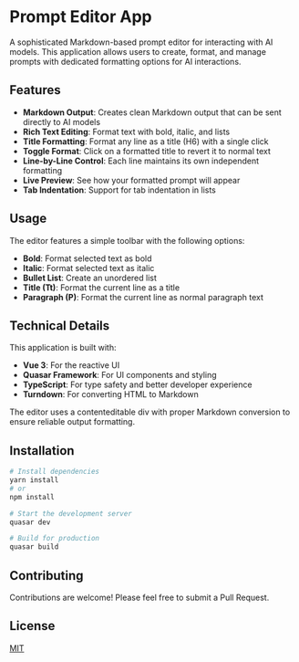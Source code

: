 # Prompt Editor App

A sophisticated Markdown-based prompt editor for interacting with AI models. This application allows users to create, format, and manage prompts with dedicated formatting options for AI interactions.

## Features

- **Markdown Output**: Creates clean Markdown output that can be sent directly to AI models
- **Rich Text Editing**: Format text with bold, italic, and lists
- **Title Formatting**: Format any line as a title (H6) with a single click
- **Toggle Format**: Click on a formatted title to revert it to normal text
- **Line-by-Line Control**: Each line maintains its own independent formatting
- **Live Preview**: See how your formatted prompt will appear
- **Tab Indentation**: Support for tab indentation in lists

## Usage

The editor features a simple toolbar with the following options:

- **Bold**: Format selected text as bold
- **Italic**: Format selected text as italic
- **Bullet List**: Create an unordered list
- **Title (Tt)**: Format the current line as a title
- **Paragraph (P)**: Format the current line as normal paragraph text

## Technical Details

This application is built with:

- **Vue 3**: For the reactive UI
- **Quasar Framework**: For UI components and styling
- **TypeScript**: For type safety and better developer experience
- **Turndown**: For converting HTML to Markdown

The editor uses a contenteditable div with proper Markdown conversion to ensure reliable output formatting.

## Installation

```bash
# Install dependencies
yarn install
# or
npm install

# Start the development server
quasar dev

# Build for production
quasar build
```

## Contributing

Contributions are welcome! Please feel free to submit a Pull Request.

## License

[MIT](LICENSE)
